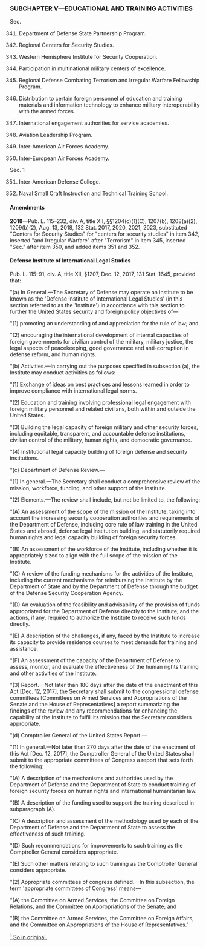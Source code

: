 ### SUBCHAPTER V—EDUCATIONAL AND TRAINING ACTIVITIES ###

Sec.

341. Department of Defense State Partnership Program.

342. Regional Centers for Security Studies.

343. Western Hemisphere Institute for Security Cooperation.

344. Participation in multinational military centers of excellence.

345. Regional Defense Combating Terrorism and Irregular Warfare Fellowship Program.

346. Distribution to certain foreign personnel of education and training materials and information technology to enhance military interoperability with the armed forces.

347. International engagement authorities for service academies.

348. Aviation Leadership Program.

349. Inter-American Air Forces Academy.

350. Inter-European Air Forces Academy.

Sec. 1

351. Inter-American Defense College.

352. Naval Small Craft Instruction and Technical Training School.

#### Amendments ####

**2018**—Pub. L. 115–232, div. A, title XII, §§1204(c)(1)(C), 1207(b), 1208(a)(2), 1209(b)(2), Aug. 13, 2018, 132 Stat. 2017, 2020, 2021, 2023, substituted "Centers for Security Studies" for "centers for security studies" in item 342, inserted "and Irregular Warfare" after "Terrorism" in item 345, inserted "Sec." after item 350, and added items 351 and 352.

#### Defense Institute of International Legal Studies ####

Pub. L. 115–91, div. A, title XII, §1207, Dec. 12, 2017, 131 Stat. 1645, provided that:

"(a) In General.—The Secretary of Defense may operate an institute to be known as the 'Defense Institute of International Legal Studies' (in this section referred to as the 'Institute') in accordance with this section to further the United States security and foreign policy objectives of—

"(1) promoting an understanding of and appreciation for the rule of law; and

"(2) encouraging the international development of internal capacities of foreign governments for civilian control of the military, military justice, the legal aspects of peacekeeping, good governance and anti-corruption in defense reform, and human rights.

"(b) Activities.—In carrying out the purposes specified in subsection (a), the Institute may conduct activities as follows:

"(1) Exchange of ideas on best practices and lessons learned in order to improve compliance with international legal norms.

"(2) Education and training involving professional legal engagement with foreign military personnel and related civilians, both within and outside the United States.

"(3) Building the legal capacity of foreign military and other security forces, including equitable, transparent, and accountable defense institutions, civilian control of the military, human rights, and democratic governance.

"(4) Institutional legal capacity building of foreign defense and security institutions.

"(c) Department of Defense Review.—

"(1) In general.—The Secretary shall conduct a comprehensive review of the mission, workforce, funding, and other support of the Institute.

"(2) Elements.—The review shall include, but not be limited to, the following:

"(A) An assessment of the scope of the mission of the Institute, taking into account the increasing security cooperation authorities and requirements of the Department of Defense, including core rule of law training in the United States and abroad, defense legal institution building, and statutorily required human rights and legal capacity building of foreign security forces.

"(B) An assessment of the workforce of the Institute, including whether it is appropriately sized to align with the full scope of the mission of the Institute.

"(C) A review of the funding mechanisms for the activities of the Institute, including the current mechanisms for reimbursing the Institute by the Department of State and by the Department of Defense through the budget of the Defense Security Cooperation Agency.

"(D) An evaluation of the feasibility and advisability of the provision of funds appropriated for the Department of Defense directly to the Institute, and the actions, if any, required to authorize the Institute to receive such funds directly.

"(E) A description of the challenges, if any, faced by the Institute to increase its capacity to provide residence courses to meet demands for training and assistance.

"(F) An assessment of the capacity of the Department of Defense to assess, monitor, and evaluate the effectiveness of the human rights training and other activities of the Institute.

"(3) Report.—Not later than 180 days after the date of the enactment of this Act [Dec. 12, 2017], the Secretary shall submit to the congressional defense committees [Committees on Armed Services and Appropriations of the Senate and the House of Representatives] a report summarizing the findings of the review and any recommendations for enhancing the capability of the Institute to fulfill its mission that the Secretary considers appropriate.

"(d) Comptroller General of the United States Report.—

"(1) In general.—Not later than 270 days after the date of the enactment of this Act [Dec. 12, 2017], the Comptroller General of the United States shall submit to the appropriate committees of Congress a report that sets forth the following:

"(A) A description of the mechanisms and authorities used by the Department of Defense and the Department of State to conduct training of foreign security forces on human rights and international humanitarian law.

"(B) A description of the funding used to support the training described in subparagraph (A).

"(C) A description and assessment of the methodology used by each of the Department of Defense and the Department of State to assess the effectiveness of such training.

"(D) Such recommendations for improvements to such training as the Comptroller General considers appropriate.

"(E) Such other matters relating to such training as the Comptroller General considers appropriate.

"(2) Appropriate committees of congress defined.—In this subsection, the term 'appropriate committees of Congress' means—

"(A) the Committee on Armed Services, the Committee on Foreign Relations, and the Committee on Appropriations of the Senate; and

"(B) the Committee on Armed Services, the Committee on Foreign Affairs, and the Committee on Appropriations of the House of Representatives."

[<sup>1</sup> So in original.](#I_1)